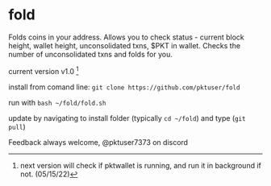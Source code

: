 # fold
Folds coins in your address. Allows you to check status - current block height, wallet height, unconsolidated txns, $PKT in wallet.
Checks the number of unconsolidated txns and folds for you.


current version v1.0 [^1]

install from comand line:
`git clone https://github.com/pktuser/fold`

run with `bash ~/fold/fold.sh`

update by navigating to install folder (typically `cd ~/fold`) and type (`git pull`)

Feedback always welcome, @pktuser7373 on discord


[^1]: next version will check if pktwallet is running, and run it in background if not. (05/15/22)
